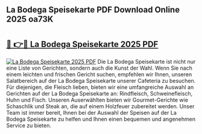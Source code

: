## La Bodega Speisekarte PDF Download Online 2025 oa73K

# <h2><a href="http://gca69pq.nevu.top/?p=La+Bodega+Speisekarte">🔗 👉🔴 La Bodega Speisekarte 2025 PDF</a></h2>

[![La Bodega Speisekarte 2025 PDF](https://i.imgur.com/dBaPXMq.png)](http://gca69pq.nevu.top/?p=La+Bodega+Speisekarte)
Die La Bodega Speisekarte ist nicht nur eine Liste von Gerichten, sondern auch die Kunst der Wahl. Wenn Sie nach einem leichten und frischen Gericht suchen, empfehlen wir Ihnen, unseren Salatbereich auf der La Bodega Speisekarte unserer Cafeteria zu besuchen. Für diejenigen, die Fleisch lieben, bieten wir eine umfangreiche Auswahl an Gerichten auf der La Bodega Speisekarte an: Rindfleisch, Schweinefleisch, Huhn und Fisch. Unseren Auserwählten bieten wir Gourmet-Gerichte wie Schaschlik und Steak an, die auf einem Holzfeuer zubereitet werden. Unser Team ist immer bereit, Ihnen bei der Auswahl der Speisen auf der La Bodega Speisekarte zu helfen und Ihnen einen bequemen und angenehmen Service zu bieten.
